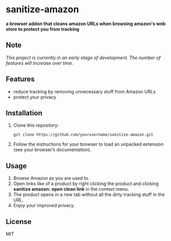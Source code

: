 # sanitize-amazon

**a browser addon that cleans amazon URLs when browsing amazon's web store to protect you from tracking**

## Note

_This project is currently in an early stage of development.
The number of features will increase over time._

## Features

- reduce tracking by removing unnecessary stuff from Amazon URLs
- protect your privacy

## Installation

1. Clone this repository:

   ```
   git clone https://github.com/yourusername/sanitize-amazon.git
   ```

2. Follow the instructions for your browser to load an unpacked extension (see your browser’s documentation).

## Usage

1. Browse Amazon as you are used to.
2. Open links like of a product by right clicking the product and clicking **sanitize amazon: open clean link** in the context menu.
3. The product opens in a new tab without all the dirty tracking stuff in the URL.
4. Enjoy your improved privacy.

## License

MIT
